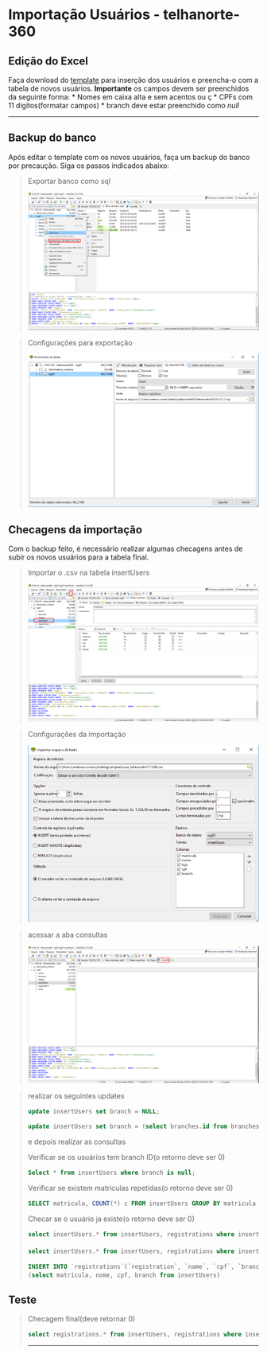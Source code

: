 <!-- TITLE: Telhanorte 360 Inserir Usuarios -->
<!-- SUBTITLE: A quick summary of Telhanorte 360 Inserir Usuarios -->

# Importação Usuários - telhanorte-360
## Edição do Excel
  Faça download do [template](/uploads/telhanorte-360/importacao-telhanorte-template.csv "Importacao Telhanorte Template") para inserção dos usuários e preencha-o com a tabela de novos usuários.
	**Importante**
	os campos devem ser preenchidos da seguinte forma:
	* Nomes em caixa alta e sem acentos ou ç
	* CPFs com 11 digitos(formatar campos)
	* branch deve estar preenchido como *null*

-----

## Backup do banco
  Após editar o template com os novos usuários, faça um backup do banco por precaução. Siga os passos indicados abaixo:
	
> Exportar banco como sql
> 
> ![Telhanorte 01](/uploads/telhanorte-360/telhanorte-01.png "Telhanorte 01")

> Configurações para exportação
> 
> ![Telhanorte 02](/uploads/telhanorte-360/telhanorte-02.png "Telhanorte 02")

## Checagens da importação
  Com o backup feito, é necessário realizar algumas checagens antes de subir os novos usuários para a tabela final.
	
> Importar o .csv na tabela insertUsers
>
> ![Telhanorte 03](/uploads/telhanorte-360/telhanorte-03.png "Telhanorte 03")

> Configurações da importação
> 
> ![Telhanorte 04](/uploads/telhanorte-360/telhanorte-04.png "Telhanorte 04")

> acessar a aba consultas
> 
> ![Telhanorte 05](/uploads/telhanorte-360/telhanorte-05.png "Telhanorte 05")

> realizar os seguintes updates
> 
> ```sql
> update insertUsers set branch = NULL;
> ```
> 
> ```sql
> update insertUsers set branch = (select branches.id from branches where branches.name = insertUsers.loja);
> ```
> 
> e depois realizar as consultas
> 
> Verificar se os usuários tem branch ID(o retorno deve ser 0)
> 
> ```sql
> Select * from insertUsers where branch is null;
> ```
> 
> Verificar se existem matriculas repetidas(o retorno deve ser 0)
> 
> ```sql
> SELECT matricula, COUNT(*) c FROM insertUsers GROUP BY matricula HAVING c > 1;
> ```
> 
> Checar se o usuário ja existe(o retorno deve ser 0)
> 
> ```sql
> select insertUsers.* from insertUsers, registrations where insertUsers.matricula = registrations.registration;
> 
> select insertUsers.* from insertUsers, registrations where insertUsers.cpf = registrations.cpf;
> ```
> 
> ```sql
> INSERT INTO `registrations`(`registration`, `name`, `cpf`, `branch`) 
> (select matricula, nome, cpf, branch from insertUsers)
> ```

## Teste

> Checagem final(deve retornar 0)
>
> ```sql
> select registrations.* from insertUsers, registrations where insertUsers.matricula = registrations.registration; 
> ```
>
> -----







